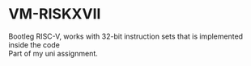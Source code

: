 # VM-RISKXVII
Bootleg RISC-V, works with 32-bit instruction sets that is implemented inside the code<br />
Part of my uni assignment. <br />

